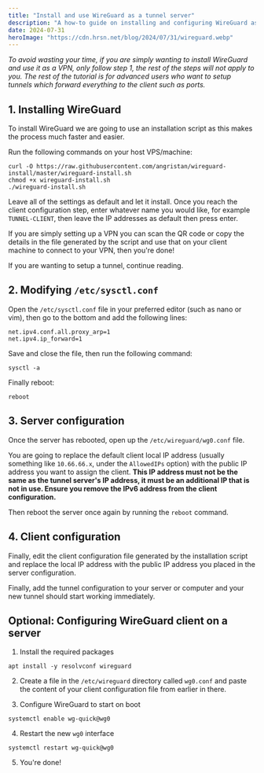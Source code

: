 ```yaml
---
title: "Install and use WireGuard as a tunnel server"
description: "A how-to guide on installing and configuring WireGuard as a tunnel server."
date: 2024-07-31
heroImage: "https://cdn.hrsn.net/blog/2024/07/31/wireguard.webp"
---
```


*To avoid wasting your time, if you are simply wanting to install WireGuard and use it as a VPN, only follow step 1, the rest of the steps will not apply to you. The rest of the tutorial is for advanced users who want to setup tunnels which forward everything to the client such as ports.*

## 1. Installing WireGuard
To install WireGuard we are going to use an installation script as this makes the process much faster and easier.

Run the following commands on your host VPS/machine:
```
curl -O https://raw.githubusercontent.com/angristan/wireguard-install/master/wireguard-install.sh
chmod +x wireguard-install.sh
./wireguard-install.sh
```

Leave all of the settings as default and let it install. Once you reach the client configuration step, enter whatever name you would like, for example `TUNNEL-CLIENT`, then leave the IP addresses as default then press enter.

If you are simply setting up a VPN you can scan the QR code or copy the details in the file generated by the script and use that on your client machine to connect to your VPN, then you're done!

If you are wanting to setup a tunnel, continue reading.

## 2. Modifying `/etc/sysctl.conf`
Open the `/etc/sysctl.conf` file in your preferred editor (such as nano or vim), then go to the bottom and add the following lines:

```
net.ipv4.conf.all.proxy_arp=1
net.ipv4.ip_forward=1
```

Save and close the file, then run the following command:

```
sysctl -a
```

Finally reboot:

```
reboot
```

## 3. Server configuration
Once the server has rebooted, open up the `/etc/wireguard/wg0.conf` file.

You are going to replace the default client local IP address (usually something like `10.66.66.x`, under the `AllowedIPs` option) with the public IP address you want to assign the client. **This IP address must not be the same as the tunnel server's IP address, it must be an additional IP that is not in use. Ensure you remove the IPv6 address from the client configuration.**

Then reboot the server once again by running the `reboot` command.

## 4. Client configuration
Finally, edit the client configuration file generated by the installation script and replace the local IP address with the public IP address you placed in the server configuration.

Finally, add the tunnel configuration to your server or computer and your new tunnel should start working immediately.

## Optional: Configuring WireGuard client on a server
1. Install the required packages

```
apt install -y resolvconf wireguard
```

2. Create a file in the `/etc/wireguard` directory called `wg0.conf` and paste the content of your client configuration file from earlier in there.

3. Configure WireGuard to start on boot

```
systemctl enable wg-quick@wg0
```

4. Restart the new `wg0` interface

```
systemctl restart wg-quick@wg0
```

5. You're done!

